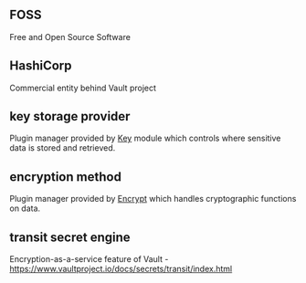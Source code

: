 ## FOSS
Free and Open Source Software

## HashiCorp
Commercial entity behind Vault project

## key storage provider
Plugin manager provided by [Key](https://www.drupal.org/project/key) module which controls where sensitive data is stored and retrieved.

## encryption method
Plugin manager provided by [Encrypt](https://www.drupal.org/project/encrypt) which handles cryptographic functions on data.

## transit secret engine
Encryption-as-a-service feature of Vault - https://www.vaultproject.io/docs/secrets/transit/index.html